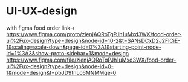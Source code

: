 # UI-UX-design
with figma food order
link-> [https://www.figma.com/proto/zienjAQRoTgPJh1uMxd3WX/food-order-ui%2Fux-design?type=design&node-id=10-2&t=SANsDCxD2J2FlCiE-1&scaling=scale-down&page-id=0%3A1&starting-point-node-id=1%3A3&show-proto-sidebar=1&mode=design
](https://www.figma.com/file/zienjAQRoTgPJh1uMxd3WX/food-order-ui%2Fux-design?type=design&node-id=0-1&mode=design&t=pbJD9tnLc6MNMMqe-0)https://www.figma.com/file/zienjAQRoTgPJh1uMxd3WX/food-order-ui%2Fux-design?type=design&node-id=0-1&mode=design&t=pbJD9tnLc6MNMMqe-0
